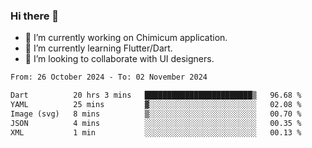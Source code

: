 ### Hi there 👋

<!--
**devcat37/devcat37** is a ✨ _special_ ✨ repository because its `README.md` (this file) appears on your GitHub profile.-->


- 🔭 I’m currently working on Chimicum application.
- 🌱 I’m currently learning Flutter/Dart.
- 👯 I’m looking to collaborate with UI designers.
<!-- - 🤔 I’m looking for help with ... -->

<!--START_SECTION:waka-->

```txt
From: 26 October 2024 - To: 02 November 2024

Dart          20 hrs 3 mins   ████████████████████████▒   96.68 %
YAML          25 mins         ▓░░░░░░░░░░░░░░░░░░░░░░░░   02.08 %
Image (svg)   8 mins          ▒░░░░░░░░░░░░░░░░░░░░░░░░   00.70 %
JSON          4 mins          ░░░░░░░░░░░░░░░░░░░░░░░░░   00.35 %
XML           1 min           ░░░░░░░░░░░░░░░░░░░░░░░░░   00.13 %
```

<!--END_SECTION:waka-->
